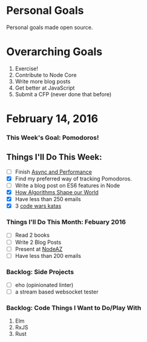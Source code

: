 Personal Goals
==============

Personal goals made open source.

# Overarching Goals
1. Exercise!
2. Contribute to Node Core
3. Write more blog posts
4. Get better at JavaScript
5. Submit a CFP (never done that before)

# February 14, 2016

### This Week's Goal: Pomodoros!

## Things I'll Do This Week:
- [ ] Finish [Async and Performance](https://github.com/getify/You-Dont-Know-JS/blob/master/async%20%26%20performance/README.md)
- [x] Find my preferred way of tracking Pomodoros.
- [ ] Write a blog post on ES6 features in Node
- [x] [How Algorithms Shape our World](https://www.ted.com/talks/kevin_slavin_how_algorithms_shape_our_world)
- [x] Have less than 250 emails
- [x] 3 [code wars katas](http://www.codewars.com)

### Things I'll Do This Month: Febuary 2016
- [ ] Read 2 books
- [ ] Write 2 Blog Posts
- [ ] Present at [NodeAZ](http://www.meetup.com/NodeAZ/)
- [ ] Have less than 200 emails

### Backlog: Side Projects
- [ ] eho (opinionated linter)
- [ ] a stream based websocket tester

### Backlog: Code Things I Want to Do/Play With
1. Elm
2. RxJS
3. Rust
